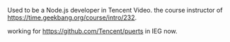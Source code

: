 Used to be a Node.js developer in Tencent Video. the course instructor of https://time.geekbang.org/course/intro/232.

working for https://github.com/Tencent/puerts in IEG now.
